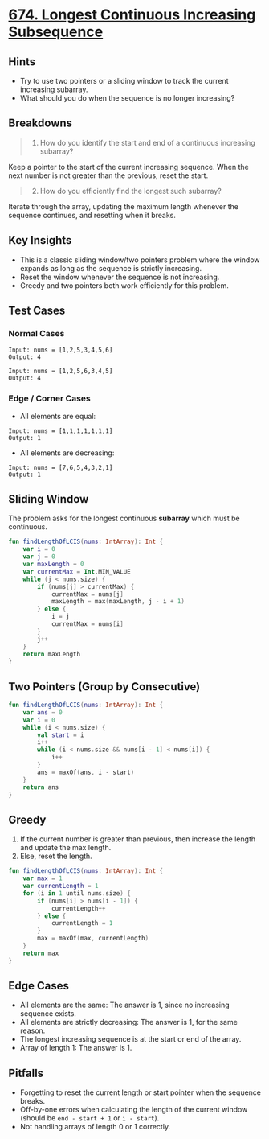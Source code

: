 # [674. Longest Continuous Increasing Subsequence](https://leetcode.com/problems/longest-continuous-increasing-subsequence/)

## Hints
- Try to use two pointers or a sliding window to track the current increasing subarray.
- What should you do when the sequence is no longer increasing?

## Breakdowns
> 1. How do you identify the start and end of a continuous increasing subarray?

Keep a pointer to the start of the current increasing sequence. When the next number is not greater than the previous, reset the start.

> 2. How do you efficiently find the longest such subarray?

Iterate through the array, updating the maximum length whenever the sequence continues, and resetting when it breaks.

## Key Insights
- This is a classic sliding window/two pointers problem where the window expands as long as the sequence is strictly increasing.
- Reset the window whenever the sequence is not increasing.
- Greedy and two pointers both work efficiently for this problem.

## Test Cases
### Normal Cases
```
Input: nums = [1,2,5,3,4,5,6]
Output: 4

Input: nums = [1,2,5,6,3,4,5]
Output: 4
```
### Edge / Corner Cases
* All elements are equal:
```
Input: nums = [1,1,1,1,1,1,1]
Output: 1
```

* All elements are decreasing:
```
Input: nums = [7,6,5,4,3,2,1]
Output: 1
```

## Sliding Window
The problem asks for the longest continuous **subarray** which must be continuous.

```kotlin
fun findLengthOfLCIS(nums: IntArray): Int {
    var i = 0
    var j = 0
    var maxLength = 0
    var currentMax = Int.MIN_VALUE
    while (j < nums.size) {
        if (nums[j] > currentMax) {
            currentMax = nums[j]
            maxLength = max(maxLength, j - i + 1)
        } else {
            i = j
            currentMax = nums[i]
        }
        j++
    }
    return maxLength
}
```

## Two Pointers (Group by Consecutive)
```kotlin
fun findLengthOfLCIS(nums: IntArray): Int {
    var ans = 0
    var i = 0
    while (i < nums.size) {
        val start = i
        i++
        while (i < nums.size && nums[i - 1] < nums[i]) {
            i++
        }
        ans = maxOf(ans, i - start)
    }
    return ans
}
```

## Greedy
1. If the current number is greater than previous, then increase the length and update the max length.
2. Else, reset the length.
```kotlin
fun findLengthOfLCIS(nums: IntArray): Int {
    var max = 1
    var currentLength = 1
    for (i in 1 until nums.size) {
        if (nums[i] > nums[i - 1]) {
            currentLength++
        } else {
            currentLength = 1
        }
        max = maxOf(max, currentLength)
    }
    return max
}
```

## Edge Cases
- All elements are the same: The answer is 1, since no increasing sequence exists.
- All elements are strictly decreasing: The answer is 1, for the same reason.
- The longest increasing sequence is at the start or end of the array.
- Array of length 1: The answer is 1.

## Pitfalls
- Forgetting to reset the current length or start pointer when the sequence breaks.
- Off-by-one errors when calculating the length of the current window (should be `end - start + 1` or `i - start`).
- Not handling arrays of length 0 or 1 correctly.